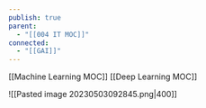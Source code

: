 ```yaml
---
publish: true
parent:
  - "[[004 IT MOC]]"
connected:
  - "[[GAI]]"
---
```


[[Machine Learning MOC]]
[[Deep Learning MOC]]

![[Pasted image 20230503092845.png|400]]



